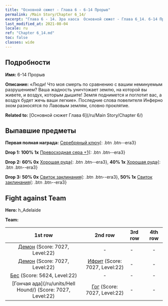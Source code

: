 ```yaml
---
title: "Основной сюжет - Глава 6 - 6-14 Прорыв"
permalink: /Main Story/Chapter 6_14/
excerpt: "Глава 6 - 14. Эра хаоса  Основной сюжет - Глава 6_14. 6-14 Прорыв"
last_modified_at: 2021-08-04
locale: ru
ref: "Chapter 6_14.md"
toc: false
classes: wide
---
```


## Подробности

 **Имя:** 6-14 Прорыв

 **Описание:**  «Люди! Что моя смерть по сравнению с вашим неминуемым разрушением? Ваша жадность уничтожает землю, на которой вы живете, и воздух, которым дышите! Земля поднимется и поглотит вас, а воздух будет жечь ваши легкие». Последние слова повелителя Инферно эхом разносятся по Лавовым землям, словно проклятие.

 **Related to:** [Основной сюжет Глава 6](/ru/Main Story/Chapter 6/)

## Выпавшие предметы

 **Первая полная награда:** [Серебряный ключ](/ItemsRU/con_693/){: .btn .btn--era3}

 **Drop 1:** **100% 1x** [Превосходная сера +1](/ItemsRU/mat_22/){: .btn .btn--era3}

 **Drop 2:** **60% 0x** [Хорошая руда](/ItemsRU/mat_12/){: .btn .btn--era3}, **40% 1x** [Хорошая руда](/ItemsRU/mat_12/){: .btn .btn--era3}

 **Drop 3:** **50% 0x** [Свиток заклинания](/ItemsRU/con_694/){: .btn .btn--era3}, **50% 1x** [Свиток заклинания](/ItemsRU/con_694/){: .btn .btn--era3}


## Fight against Team
 **Hero:** h_Adelaide

 **Team:**


  | 1st row | 2nd row | 3rd row | 4th row |
  |:----:|:----:|:----|:----:|
  | [Демон](/ru/units/Demon/) (Score: 7027, Level:22)  | - | - | - |
  | [Демон](/ru/units/Demon/) (Score: 7027, Level:22)  | [Ифрит](/ru/units/Efreeti/) (Score: 7027, Level:22)  | - | - |
  | [Бес](/ru/units/Imp/) (Score: 5624, Level:22)  | - | - | - |
  | [Гончая ада](/ru/units/Hell Hound/) (Score: 7027, Level:22)  | [Гог](/ru/units/Gog/) (Score: 7027, Level:22)  | - | - |


